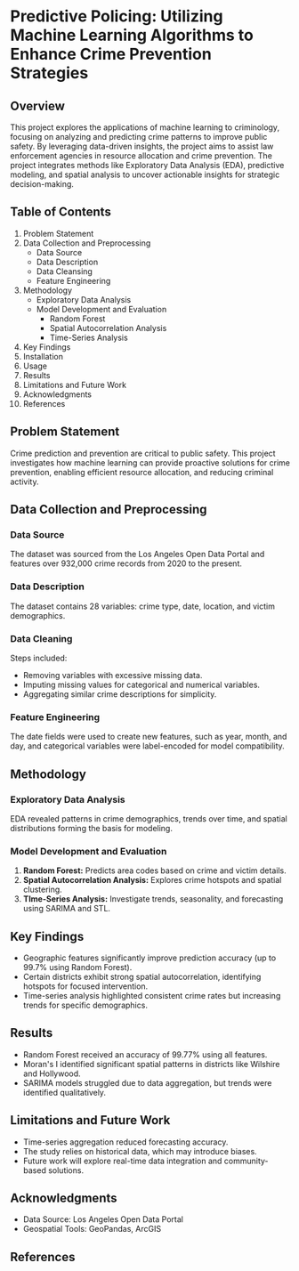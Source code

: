 # Predictive Policing: Utilizing Machine Learning Algorithms to Enhance Crime Prevention Strategies

## Overview

This project explores the applications of machine learning to criminology, focusing on analyzing and predicting crime patterns to improve public safety.
By leveraging data-driven insights, the project aims to assist law enforcement agencies in resource allocation and crime prevention. The project integrates methods like
Exploratory Data Analysis (EDA), predictive modeling, and spatial analysis to uncover actionable insights for strategic decision-making.

## Table of Contents

1. Problem Statement
2. Data Collection and Preprocessing
   * Data Source
   * Data Description
   * Data Cleansing
   * Feature Engineering
3. Methodology
   * Exploratory Data Analysis
   * Model Development and Evaluation
     * Random Forest
     * Spatial Autocorrelation Analysis
     * Time-Series Analysis
4. Key Findings
5. Installation
6. Usage
7. Results
8. Limitations and Future Work
9. Acknowledgments
10. References

## Problem Statement

Crime prediction and prevention are critical to public safety. This project investigates how machine learning can provide proactive solutions for crime
prevention, enabling efficient resource allocation, and reducing criminal activity.

## Data Collection and Preprocessing

### Data Source

The dataset was sourced from the Los Angeles Open Data Portal and features over 932,000 crime records from 2020 to the present.

### Data Description

The dataset contains 28 variables: crime type, date, location, and victim demographics.

### Data Cleaning

Steps included:
  * Removing variables with excessive missing data.
  * Imputing missing values for categorical and numerical variables.
  * Aggregating similar crime descriptions for simplicity.

### Feature Engineering

The date fields were used to create new features, such as year, month, and day, and categorical variables were label-encoded for model compatibility.

## Methodology

### Exploratory Data Analysis

EDA revealed patterns in crime demographics, trends over time, and spatial distributions forming the basis for modeling.

### Model Development and Evaluation

1. **Random Forest:** Predicts area codes based on crime and victim details.
2. **Spatial Autocorrelation Analysis:** Explores crime hotspots and spatial clustering.
3. **TIme-Series Analysis:** Investigate trends, seasonality, and forecasting using SARIMA and STL.

## Key Findings

* Geographic features significantly improve prediction accuracy (up to 99.7% using Random Forest).
* Certain districts exhibit strong spatial autocorrelation, identifying hotspots for focused intervention.
* Time-series analysis highlighted consistent crime rates but increasing trends for specific demographics.

## Results

* Random Forest received an accuracy of 99.77% using all features.
* Moran's I identified significant spatial patterns in districts like Wilshire and Hollywood.
* SARIMA models struggled due to data aggregation, but trends were identified qualitatively.

## Limitations and Future Work

* Time-series aggregation reduced forecasting accuracy.
* The study relies on historical data, which may introduce biases.
* Future work will explore real-time data integration and community-based solutions.

## Acknowledgments

* Data Source: Los Angeles Open Data Portal
* Geospatial Tools: GeoPandas, ArcGIS

## References

